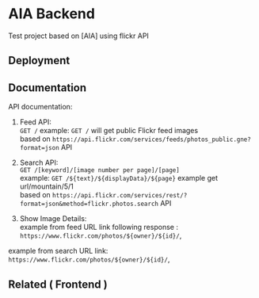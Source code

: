 # AIA Backend
Test project based on [AIA] using flickr API

## Deployment


## Documentation

API documentation:<br/>
1. Feed API:<br/>
`GET /`
example: `GET /` will get public Flickr feed images<br/>
based on `https://api.flickr.com/services/feeds/photos_public.gne?format=json` API

2. Search API:<br/>
`GET /[keyword]/[image number per page]/[page]`<br/>
example: `GET /${text}/${displayData}/${page}` example get url/mountain/5/1<br/>
based on `https://api.flickr.com/services/rest/?format=json&method=flickr.photos.search` API

3. Show Image Details:<br/>
example from feed URL link following response : `https://www.flickr.com/photos/${owner}/${id}/`,

example from search URL link: `https://www.flickr.com/photos/${owner}/${id}/`,

## Related ( Frontend )


